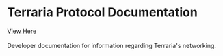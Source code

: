 # Terraria Protocol Documentation
[View Here](https://jaydevelopsstuff.github.io/TerrariaProtocol/) <br> <br>
Developer documentation for information regarding Terraria's networking.
